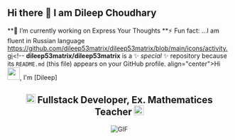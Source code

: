 ## Hi there 👋 I am Dileep Choudhary
**🔭 I’m currently working on Express Your Thoughts
**⚡ Fun fact: ...I am fluent in Russian language
https://github.com/dileep53matrix/dileep53matrix/blob/main/icons/activity.gi<!--
**dileep53matrix/dileep53matrix** is a ✨ _special_ ✨ repository because its `README.md` (this file) appears on your GitHub profile.
align="center">Hi <img src="https://github.com/dileep53matrix/dileep53matrix/blob/main/icons/Hi.gif" width="28px"/>, I'm [Dileep]</h1>
<h2 align="center">
  <img src="https://komarev.com/ghpvc/?username=[dileep53matrix]&color=dc143c&style=for-the-badge" alt="Profile Views" style="height:21px;">
  Fullstack Developer, Ex. Mathematices Teacher
  <a href="https://[your-portfolio-link]">
    <img src="https://img.shields.io/badge/Portfolio-543DE0?style=for-the-badge&logo=About.me&logoColor=white" alt="Portfolio" style="height:22px;">
  </a>
</h2>
<div align="center">
 <img alt="GIF" src="https://media4.giphy.com/media/11KzOet1ElBDz2/giphy.gif?cid=6c09b952ufa3xxbbm0mpuadm2zaik3wjp4m9luz2ly0lyz8d&ep=v1_internal_gif_by_id&rid=giphy.gif&ct=g" />
</div>
